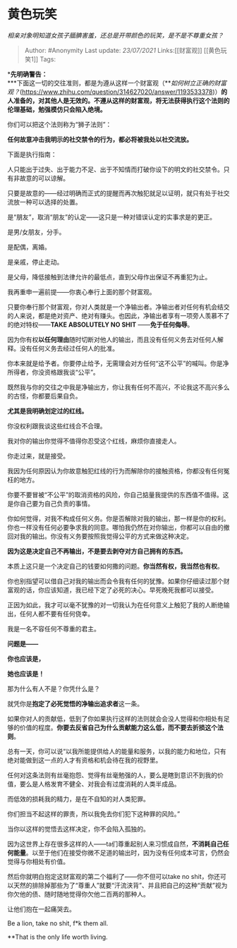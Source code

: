 # 黄色玩笑
*相亲对象明知道女孩子腼腆害羞，还总是开带颜色的玩笑，是不是不尊重女孩？*

> Author: #Anonymity
> Last update: *23/07/2021* 
> Links:[[财富观]] [[黄色玩笑1]]
> Tags:    




***先明确警告：**  
***下面这一切的交往准则，都是为遵从这样一个财富观（***如何树立正确的财富观？*(https://www.zhihu.com/question/314627020/answer/1193533378)）**的人准备的，对其他人是无效的。不遵从这样的财富观，将无法获得执行这个法则的伦理基础，勉强模仿只会陷入绝境。**  


你们可以把这个法则称为“狮子法则”：

**任何故意冲击我明示的社交禁令的行为，都必将被我处以社交流放。**

  


下面是执行指南：

人只能出于过失、出于能力不足、出于不知情而打破你设下的明文的社交禁令。只有非故意的可以谅解。

只要是故意的——经过明确而正式的提醒而再次触犯就足以证明，就只有处于社交流放一种可以选择的处置。

是“朋友”，取消“朋友”的认定——这只是一种对错误认定的实事求是的更正。

是男/女朋友，分手。

是配偶，离婚。

是亲戚，停止走动。

是父母，降低接触到法律允许的最低点，直到父母作出保证不再重犯为止。

我再重申一遍前提——你衷心奉行上面的那个财富观。

只要你奉行那个财富观，你对人类就是一个净输出者。净输出者对任何有机会结交的人来说，都是绝对资产、绝对有赚头。也因此，净输出者享有一项旁人羡慕不了的绝对特权——**TAKE ABSOLUTELY NO SHIT** ——**免于任何侮辱**。

因为你有权**以任何理由**随时切断对他人的输出，而且没有任何义务去对任何人解释。没有任何义务去经过任何人的批准。

你本来就是给予者。你要停止给予，无需理会对方任何“这不公平”的喊叫。你是净所得者，你没资格跟我谈“公平”。

既然我与你的交往之中我是净输出方，你让我有任何不高兴，不论我这不高兴多么的古怪，你都要后果自负。

**尤其是我明确划定过的红线。**

你没权利跟我谈这些红线合不合理。

我对你的输出你觉得不值得你忍受这个红线，麻烦你直接走人。

你走过来，就是接受。

我因为任何原因认为你故意触犯红线的行为而解除你的接触资格，你都没有任何冤枉的地方。

你要不要冒被“不公平”的取消资格的风险，你自己掂量我提供的东西值不值得。这是你自己要为自己负责的事情。

你如何觉得，对我不构成任何义务。你是否解除对我的输出，那一样是你的权利。你也一样没有任何必要争求我的同意。哪怕我仍然在对你输出，你都可以自由的撤回对我的输出。你没有义务要按照我觉得公平的方式来做这种决定。

**因为这是决定自己不再输出，不是要去剥夺对方自己拥有的东西。**

本质上这只是一个决定自己的钱要如何撒的问题。**你当然有权，我当然也有权**。

你也别指望可以借自己对我的输出而会令我有任何的犹豫。如果你仔细读过那个财富观的话，你应该知道，我已经下定了必死的决心。早死晚死我都可以接受。

正因为如此，我才可以毫不犹豫的对一切我认为在任何意义上触犯了我的人断绝输出，任何人都不要有任何侥幸。

我是一名不容任何不尊重的君主。

**问题是——**

**你也应该是，**

**她也应该是！**

  


那为什么有人不是？你凭什么是？

就凭你是**抱定了必死觉悟的净输出追求者**这一条。

如果你对人的贡献低，低到了你如果执行这样的法则就会会没人觉得和你相处有足够的价值的程度。**你要去反省自己为什么贡献能力这么低，而不要去折损这个法则**。

总有一天，你可以说“以我所能提供给人的能量和服务，以我的能力和地位，只有绝对能做到这一点的人才有资格和机会待在我的视野里。

任何对这条法则有丝毫抱怨、觉得有丝毫勉强的人，要么是瞎到意识不到我的价值，要么是人格发育不健全、对我会有过度消耗的人类半成品。

而低效的损耗我的精力，是在不自知的对人类犯罪。

你们担当不起这样的罪责，所以我免去你们犯下这种罪的风险。”

当你以这样的觉悟去这样决定，你不会陷入孤独的。

因为这世界上存在很多这样的人——ta们尊重起别人来习惯成自然，**不消耗自己任何能量**。以至于他们在接受你微不足道的输出时，因为没有任何成本可言，仍然会觉得与你相处有价值。

然后你就明白抱定这财富观的第二个福利了——你不但可以take no shit，你还可以天然的排除掉那些为了“尊重人”就要“汗流浃背”、并且把自己的这种“贡献”视为你欠他的债、随时随地觉得你欠他二百两的那种人。

让他们抱在一起痛哭去。

Be a lion, take no shit, f*k them all.

**That is the only life worth living.



